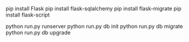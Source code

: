 pip install Flask
pip install flask-sqlalchemy
pip install flask-migrate
pip install flask-script

python run.py runserver
python run.py db init
python run.py db migrate
python run.py db upgrade